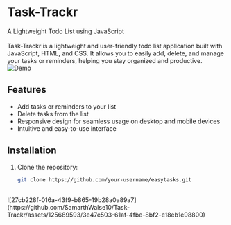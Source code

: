 # Task-Trackr
A Lightweight Todo List using JavaScript    
<br/>
Task-Trackr is a lightweight and user-friendly todo list application built with JavaScript, HTML, and CSS. It allows you to easily add, delete, and manage your tasks or reminders, helping you stay organized and productive.
![Demo](demo.gif)
## Features
- Add tasks or reminders to your list
- Delete tasks from the list
- Responsive design for seamless usage on desktop and mobile devices
- Intuitive and easy-to-use interface
## Installation
1. Clone the repository:
   ```bash
   git clone https://github.com/your-username/easytasks.git
<br/>
![27cb228f-016a-43f9-b865-19b28a0a89a7](https://github.com/SamarthWalse10/Task-Trackr/assets/125689593/3e47e503-61af-4fbe-8bf2-e18eb1e98800)
